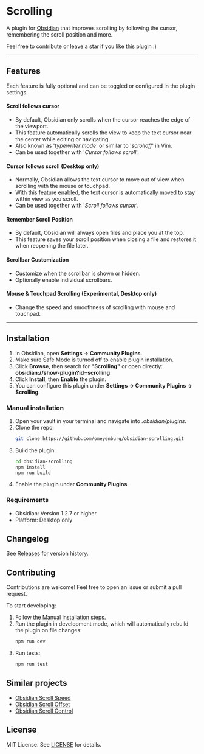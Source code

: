 # Scrolling

A plugin for [Obsidian](https://obsidian.md/) that improves scrolling by following the cursor, remembering the scroll position and more.

Feel free to contribute or leave a star if you like this plugin :)

---

## Features

Each feature is fully optional and can be toggled or configured in the plugin settings.

#### Scroll follows cursor

- By default, Obsidian only scrolls when the cursor reaches the edge of the viewport.
- This feature automatically scrolls the view to keep the text cursor near the center while editing or navigating.
- Also known as '_typewriter mode_' or similar to '_scrolloff_' in Vim.
- Can be used together with '_Cursor follows scroll_'.

#### Cursor follows scroll (Desktop only)

- Normally, Obsidian allows the text cursor to move out of view when scrolling with the mouse or touchpad.
- With this feature enabled, the text cursor is automatically moved to stay within view as you scroll.
- Can be used together with '_Scroll follows cursor_'.

#### Remember Scroll Position

- By default, Obsidian will always open files and place you at the top.
- This feature saves your scroll position when closing a file and restores it when reopening the file later.

#### Scrollbar Customization

- Customize when the scrollbar is shown or hidden.
- Optionally enable individual scrollbars.

#### Mouse & Touchpad Scrolling (Experimental, Desktop only)

- Change the speed and smoothness of scrolling with mouse and touchpad.

---

## Installation

1. In Obsidian, open **Settings → Community Plugins**.
2. Make sure Safe Mode is turned off to enable plugin installation.
3. Click **Browse**, then search for **"Scrolling"** or open directly:<br>**obsidian://show-plugin?id=scrolling**
4. Click **Install**, then **Enable** the plugin.
5. You can configure this plugin under **Settings → Community Plugins → Scrolling**.

### Manual installation

1. Open your vault in your terminal and navigate into *.obsidian/plugins*.
2. Clone the repo:
   ```sh
   git clone https://github.com/omeyenburg/obsidian-scrolling.git
   ```
3. Build the plugin:
   ```sh
   cd obsidian-scrolling
   npm install
   npm run build
   ```
4. Enable the plugin under **Community Plugins**.

### Requirements

- Obsidian: Version 1.2.7 or higher
- Platform: Desktop only

## Changelog

See [Releases](https://github.com/omeyenburg/obsidian-scrolling/releases) for version history.

## Contributing

Contributions are welcome! Feel free to open an issue or submit a pull request.

To start developing:
1. Follow the [Manual installation](#manual-installation) steps.
2. Run the plugin in development mode, which will automatically rebuild the plugin on file changes:
   ```sh
   npm run dev
   ```
3. Run tests:
   ```sh
   npm run test
   ```

## Similar projects

- [Obsidian Scroll Speed](https://github.com/flolu/obsidian-scroll-speed)
- [Obsidian Scroll Offset](https://github.com/lijyze/scroll-offset)
- [Obsidian Scroll Control](https://github.com/zxai-io/obsidian-scroll-control)

## License

MIT License. See [LICENSE](LICENSE) for details.
